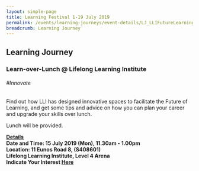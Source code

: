 ```yaml
---
layout: simple-page
title: Learning Festival 1-19 July 2019
permalink: /events/learning-journeys/event-details/LJ_LLIFutureLearning
breadcrumb: Learning Journey
---
```


## Learning Journey
### Learn-over-Lunch @ Lifelong Learning Institute

###### _#Innovate_

Find out how LLI has designed innovative spaces to facilitate the Future of Learning, and get some tips and advice on how you can plan your career and upgrade your skills over lunch. 

Lunch will be provided. 

<b><u>Details</u><br>
**Date and Time: 15 July 2019 (Mon), 11.30am - 1.00pm** <br>
**Location: 11 Eunos Road 8, (S408601) <br>Lifelong Learning Institute, Level 4 Arena**<br>
**Indicate Your Interest [Here](https://www.eventbrite.sg/e/learn-over-lunch-lifelong-learning-institute-tickets-63647021956)** <br>

